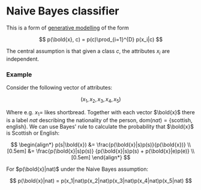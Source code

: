# Naive Bayes classifier

This is a form of [generative modelling](202210171325.md) of the form

$$
p(\bold{x}, c) = p(c)\prod_{i=1}^{D} p(x_i|c)
$$

The central assumption is that given a class $c$, the attributes $x_i$ are
independent.

### Example

Consider the following vector of attributes:

$$
(x_1, x_2, x_3, x_4, x_5)
$$

Where e.g. $x_1 =$ likes shortbread. Together with each vector $\bold{x}$ there
is a label $nat$ describing the nationality of the person, 
$\text{dom}(nat) = \left\{ \text{scottish, english} \right\}$. We can use Bayes'
rule to calculate the probability that $\bold{x}$ is Scottish or English:

$$
\begin{align*}
p(s|\bold{x}) &= \frac{p(\bold{x}|s)p(s)}{p(\bold{x})} \\[0.5em]
&= \frac{p(\bold{x}|s)p(s)}
{p(\bold{x}|s)p(s) + p(\bold{x}|e)p(e)} \\[0.5em]
\end{align*}
$$

For $p(\bold{x}|nat)$ under the Naive Bayes assumption:

$$
p(\bold{x}|nat) = p(x_1|nat)p(x_2|nat)p(x_3|nat)p(x_4|nat)p(x_5|nat)
$$

